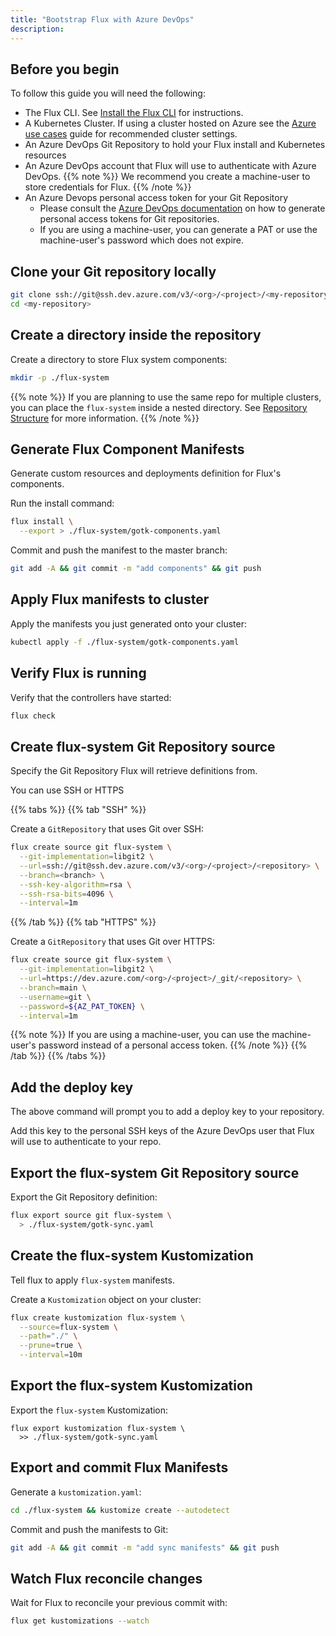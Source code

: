 ```yaml
---
title: "Bootstrap Flux with Azure DevOps"
description: 
---
```


## Before you begin

To follow this guide you will need the following:

- The Flux CLI. See [Install the Flux CLI](../installation.md#install-the-flux-cli) for instructions.
- A Kubernetes Cluster. If using a cluster hosted on Azure see the [Azure use cases](../../use-cases/azure.md) guide for recommended cluster settings.
- An Azure DevOps Git Repository to hold your Flux install and Kubernetes resources
- An Azure DevOps account that Flux will use to authenticate with Azure DevOps.
  {{% note %}}
  We recommend you create a machine-user to store credentials for Flux.
  {{% /note %}}
- An Azure Devops personal access token for your Git Repository
  - Please consult the [Azure DevOps documentation](https://docs.microsoft.com/en-us/azure/devops/organizations/accounts/use-personal-access-tokens-to-authenticate?view=azure-devops&tabs=preview-page) on how to generate personal access tokens for Git repositories.
  - If you are using a machine-user, you can generate a PAT or use the machine-user's password which does not expire.

## Clone your Git repository locally

```bash
git clone ssh://git@ssh.dev.azure.com/v3/<org>/<project>/<my-repository>
cd <my-repository>
```

## Create a directory inside the repository

Create a directory to store Flux system components:

```bash
mkdir -p ./flux-system
```

{{% note %}}
If you are planning to use the same repo for multiple clusters, you can place the ``flux-system`` inside a nested directory. See [Repository Structure](../repository-structure.md) for more information.
{{% /note %}}

## Generate Flux Component Manifests

Generate custom resources and deployments definition for Flux's components.

Run the install command:

```bash
flux install \
  --export > ./flux-system/gotk-components.yaml
```

Commit and push the manifest to the master branch:

```bash
git add -A && git commit -m "add components" && git push

```

## Apply Flux manifests to cluster

Apply the manifests you just generated onto your cluster:

```bash
kubectl apply -f ./flux-system/gotk-components.yaml
```

## Verify Flux is running

Verify that the controllers have started:

```bash
flux check
```

## Create flux-system Git Repository source

Specify the Git Repository Flux will retrieve definitions from.

You can use SSH or HTTPS

{{% tabs %}}
{{% tab "SSH" %}}

Create a `GitRepository` that uses Git over SSH:

```bash
flux create source git flux-system \
  --git-implementation=libgit2 \
  --url=ssh://git@ssh.dev.azure.com/v3/<org>/<project>/<repository> \
  --branch=<branch> \
  --ssh-key-algorithm=rsa \
  --ssh-rsa-bits=4096 \
  --interval=1m
```

{{% /tab %}}
{{% tab "HTTPS" %}}

Create a `GitRepository` that uses Git over HTTPS:

```bash
flux create source git flux-system \
  --git-implementation=libgit2 \
  --url=https://dev.azure.com/<org>/<project>/_git/<repository> \
  --branch=main \
  --username=git \
  --password=${AZ_PAT_TOKEN} \
  --interval=1m
```

{{% note %}}
If you are using a machine-user, you can use the machine-user's password instead of a personal access token.
{{% /note %}}
{{% /tab %}}
{{% /tabs %}}

## Add the deploy key

The above command will prompt you to add a deploy key to your repository.

Add this key to the personal SSH keys of the Azure DevOps user that Flux will use to authenticate to your repo.

## Export the flux-system Git Repository source

Export the Git Repository definition:

```bash
flux export source git flux-system \
  > ./flux-system/gotk-sync.yaml
```

## Create the flux-system Kustomization

Tell flux to apply ``flux-system`` manifests.

Create a `Kustomization` object on your cluster:

```bash
flux create kustomization flux-system \
  --source=flux-system \
  --path="./" \
  --prune=true \
  --interval=10m
```

## Export the flux-system Kustomization

Export the ``flux-system`` Kustomization:

```
flux export kustomization flux-system \
  >> ./flux-system/gotk-sync.yaml
```

## Export and commit Flux Manifests

Generate a `kustomization.yaml`:

```bash
cd ./flux-system && kustomize create --autodetect
```

Commit and push the manifests to Git:

```bash
git add -A && git commit -m "add sync manifests" && git push
```

## Watch Flux reconcile changes

Wait for Flux to reconcile your previous commit with:

```bash
flux get kustomizations --watch
```
